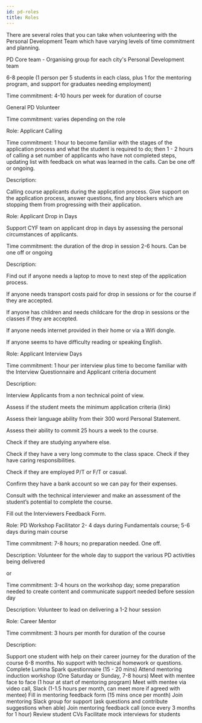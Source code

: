 ```yaml
---
id: pd-roles
title: Roles
---
```


There are several roles that you can take when volunteering with the Personal Development Team which have varying levels of time commitment and planning.

PD Core team - Organising group for each city's Personal Development team

6-8 people (1 person per 5 students in each class, plus 1 for the mentoring program, and support for graduates needing employment)

Time commitment: 4-10 hours per week for duration of course 

General PD Volunteer

Time commitment: varies depending on the role

Role: Applicant Calling 

Time commitment: 1 hour to become familiar with the stages of the application process and what the student is required to do; then 1 - 2 hours of calling a set number of applicants who have not completed steps, updating list with feedback on what was learned in the calls. Can be one off or ongoing. 

Description: 

Calling course applicants during the application process. Give support on the application process, answer questions, find any blockers which are stopping them from progressing with their application. 

Role: Applicant Drop in Days 

Support CYF team on applicant drop in days by assessing the personal circumstances of applicants.

Time commitment: the duration of the drop in session 2-6 hours. Can be one off or ongoing

Description:

Find out if anyone needs a laptop to move to next step of the application process. 

If anyone needs transport costs paid for drop in sessions or for the course if they are accepted. 

If anyone has children and needs childcare for the drop in sessions or the classes if they are accepted.

If anyone needs internet provided in their home or via a Wifi dongle. 

If anyone seems to have difficulty reading or speaking English. 

Role: Applicant Interview Days 

Time commitment: 1 hour per interview plus time to become familiar with the Interview Questionnaire and Applicant criteria document

Description:

Interview Applicants from a non technical point of view.

Assess if the student meets the minimum application criteria (link) 

Assess their language ability from their 300 word Personal Statement. 

Assess their ability to commit 25 hours a week to the course. 

Check if they are studying anywhere else. 

Check if they have a very long commute to the class space. Check if they have caring responsibilities. 

Check if they are employed P/T or F/T or casual. 

Confirm they have a bank account so we can pay for their expenses. 

Consult with the technical interviewer and make an assessment of the student’s potential to complete the course.

Fill out the Interviewers Feedback Form. 

Role: PD Workshop Facilitator 2- 4 days during Fundamentals course; 5-6 days during main course

Time commitment: 7-8 hours; no preparation needed. One off. 

Description:
Volunteer for the whole day to support the various PD activities being delivered 

or

Time commitment: 3-4 hours on the workshop day; some preparation needed to create content and communicate support needed before session day

Description:
Volunteer to lead on delivering a 1-2 hour session 

Role: Career Mentor 

Time commitment: 3 hours per month for duration of the course

Description:

Support one student with help on their career journey for the duration of the course 6-8 months. No support with technical homework or questions. 
Complete Lumina Spark questionnaire (15 - 20 mins)
Attend mentoring induction workshop (One Saturday or Sunday, 7-8 hours) 
Meet with mentee face to face (1 hour at start of mentoring program) 
Meet with mentee via video call, Slack  (1-1.5 hours per month, can meet more if agreed with mentee)
Fill in mentoring feedback form (15 mins once per month) 
Join mentoring Slack group for support (ask questions and contribute suggestions when able) 
Join mentoring feedback call (once every 3 months for 1 hour)
Review student CVs
Facilitate mock interviews for students

